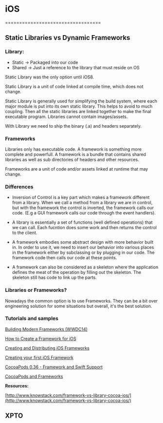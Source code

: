 # iOS
==================================

## Static Libraries vs Dynamic Frameworks

### Library:

- Static -> Packaged into our code
- Shared -> Just a reference to the library that must reside on OS

Static Library was the only option until iOS8.

Static Library is a unit of code linked at compile time, which does not change.

Static Library is generally used for simplifying the build system, where each major module is put into its own static library. This helps to avoid to much coupling. Then all the static libraries are linked together to make the final executable program. Libraries cannot contain images/assets.

With Library we need to ship the binary (.a) and headers separately.

### Frameworks

Libraries only has executable code. A framework is something more complete and powerfull. A framework is a bundle that contains shared libraries as well as sub directories of headers and other resources.

Frameworks are a unit of code and/or assets linked at runtime that may change.

### Differences

- Inversion of Control is a key part which makes a framework different from a library. When we call a method from a library we are in control, but with the framework the control is inverted, the framework calls our code. (E.g a GUI framework calls our code through the event handlers).

- A library is essentially a set of functions (well defined operations) that we can call. Each fucntion does some work and then returns the control to the client.

- A framework embodies some abstract design with more behavior built in. In order to use it, we need to insert our behavior into various places in the framework either by subclassing or by plugging in our code. The framework code then calls our code at these points.

- A framework can also be considered as a skeleton where the application defines the meat of the operation by filling out the skeleton. The skeleton still has code to link up the parts.

### Libraries or Frameworks?

Nowadays the common option is to use Frameworks. They can be a bit over engineering solution for some situations but overall, it's the best solution.

### Tutorials and samples

[Building Modern Frameworks (WWDC14)](https://developer.apple.com/videos/play/wwdc2014/416/)

[How to Create a Framework for iOS](https://www.raywenderlich.com/65964/create-a-framework-for-ios)

[Creating and Distributing iOS Frameworks](https://www.raywenderlich.com/126365/ios-frameworks-tutorial)

[Creating your first iOS Framework](https://robots.thoughtbot.com/creating-your-first-ios-framework)

[CocoaPods 0.36 - Framework and Swift Support](https://blog.cocoapods.org/CocoaPods-0.36/)

[CocoaPods and Frameworks](https://artsy.github.io/blog/2015/01/04/cocoapods-and-frameworks/)

**Resources:**

[http://www.knowstack.com/framework-vs-library-cocoa-ios/](http://www.knowstack.com/framework-vs-library-cocoa-ios/)

## XPTO

